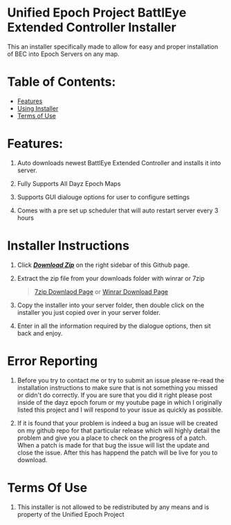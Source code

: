 Unified Epoch Project BattlEye Extended Controller Installer
============================================================
This an installer specifically made to allow for easy and proper installation of BEC into Epoch Servers on any map.

# Table of Contents:
* [Features](https://github.com/bbatton/UEP_BattlEye_Extended_Controller_Installer#features)
* [Using Installer](https://github.com/bbatton/UEP_BattlEye_Extended_Controller_Installer#InstallerInstructions)
* [Terms of Use](https://github.com/bbatton/UEP_BattlEye_Extended_Controller_Installer#TermsOfUse)

# Features:


1. Auto downloads newest BattlEye Extended Controller and installs it into server.


1. Fully Supports All Dayz Epoch Maps


1. Supports GUI dialouge options for user to configure settings


1. Comes with a pre set up scheduler that will auto restart server every 3 hours


# Installer Instructions


1. Click ***[Download Zip](https://github.com/bbatton/UEP_BEC_Installer/archive/master.zip)*** on the right sidebar of this Github page.


1. Extract the zip file from your downloads folder with winrar or 7zip

	> [7zip Downlaod Page](http://www.7-zip.org/download.html) or [Winrar Download Page](http://www.rarlab.com/download.htm)

	
1. Copy the installer into your server folder, then double click on the installer you just copied over in your server folder.	


1. Enter in all the information required by the dialogue options, then sit back and enjoy.  


# Error Reporting


1. Before you try to contact me or try to submit an issue please re-read the installation instructions to make sure that is not something you missed or didn't do correctly. If you are sure that you did it right please post inside of the dayz epoch forum or my youtube page in which I originally listed this project and I will respond to your issue as quickly as possible. 


1. If it is found that your problem is indeed a bug an issue will be created on my github repo for that particular release which will highly detail the problem and give you a place to check on the progress of a patch. When a patch is made for that bug the issue will list the update and close the issue. After this has happend the patch will be live for you to download.

# Terms Of Use


1. This installer is not allowed to be redistributed by any means and is property of the Unified Epoch Project

